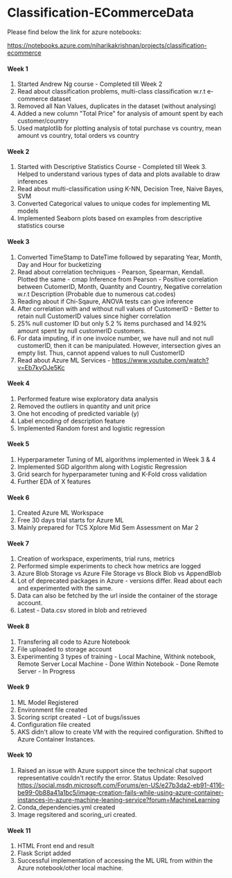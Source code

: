 # Classification-ECommerceData

Please find below the link for azure notebooks:

https://notebooks.azure.com/niharikakrishnan/projects/classification-ecommerce

#### Week 1
1. Started Andrew Ng course - Completed till Week 2
2. Read about classification problems, multi-class classification w.r.t e-commerce dataset
3. Removed all Nan Values, duplicates in the dataset (without analysing)
4. Added a new column "Total Price" for analysis of amount spent by each customer/country
5. Used matplotlib for plotting analysis of total purchase vs country, mean amount vs country, total orders vs country 

#### Week 2
1. Started with Descriptive Statistics Course - Completed till Week 3. Helped to understand various types of data and plots available to draw inferences
2. Read about multi-classification using K-NN, Decision Tree, Naive Bayes, SVM
3. Converted Categorical values to unique codes for implementing ML models
4. Implemented Seaborn plots based on examples from descriptive statistics course

#### Week 3
1. Converted TimeStamp to DateTime followed by separating Year, Month, Day and Hour for bucketizing
2. Read about correlation techniques - Pearson, Spearman, Kendall. Plotted the same - cmap
Inference from Pearson - Positive correlation between CutomerID, Month, Quantity and Country, Negative correlation w.r.t Description (Probable due to numerous cat.codes) 
3. Reading about if Chi-Sqaure, ANOVA tests can give inference
4. After correlation with and without null values of CustomerID - Better to retain null CustomerID values since higher correlation
5. 25% null customer ID but only 5.2 % items purchased and 14.92% amount spent by null customerID customers.
6. For data imputing, if in one invoice number, we have null and not null customerID, then it can be manipulated. However, intersection gives an empty list. Thus, cannot append values to null CustomerID
7. Read about Azure ML Services - https://www.youtube.com/watch?v=Eb7kyOJe5Kc

#### Week 4
1. Performed feature wise exploratory data analysis
2. Removed the outliers in quantity and unit price
3. One hot encoding of predicted variable (y)
4. Label encoding of description feature
5. Implemented Random forest and logistic regression

#### Week 5
1. Hyperparameter Tuning of ML algorithms implemented in Week 3 & 4
2. Implemented SGD algorithm along with Logistic Regression
3. Grid search for hyperparameter tuning and K-Fold cross validation
4. Further EDA of X features

#### Week 6
1. Created Azure ML Workspace
2. Free 30 days trial starts for Azure ML
3. Mainly prepared for TCS Xplore Mid Sem Assessment on Mar 2

#### Week 7
1. Creation of workspace, experiments, trial runs, metrics
2. Performed simple experiments to check how metrics are logged
3. Azure Blob Storage vs Azure File Storage vs Block Blob vs AppendBlob
4. Lot of deprecated packages in Azure - versions differ. Read about each and experimented with the same. 
5. Data can also be fetched by the url inside the container of the storage account. 
6. Latest - Data.csv stored in blob and retrieved

#### Week 8
1. Transfering all code to Azure Notebook
2. File uploaded to storage account
3. Experimenting 3 types of training - Local Machine, Withink notebook, Remote Server
Local Machine - Done
Within Notebook - Done
Remote Server - In Progress

#### Week 9
1. ML Model Registered
2. Environment file created
3. Scoring script created - Lot of bugs/issues
4. Configuration file created
5. AKS didn't allow to create VM with the required configuration. Shifted to Azure Container Instances.


#### Week 10
1. Raised an issue with Azure support since the technical chat support representative couldn't rectify the error.
Status Update: Resolved
https://social.msdn.microsoft.com/Forums/en-US/e27b3da2-eb91-4116-be99-0b88a41a1bc5/image-creation-fails-while-using-azure-container-instances-in-azure-machine-leaning-service?forum=MachineLearning
2. Conda_dependencies.yml created
3. Image regsitered and scoring_uri created. 


#### Week 11
1. HTML Front end and result
2. Flask Script added
3. Successful implementation of accessing the ML URL from within the Azure notebook/other local machine.
